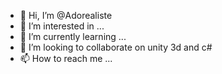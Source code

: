 - 👋 Hi, I’m @Adorealiste
- 👀 I’m interested in ...
- 🌱 I’m currently learning ...
- 💞️ I’m looking to collaborate on unity 3d and c#
- 📫 How to reach me ...

<!---
Adorealiste/Adorealiste is a ✨ special ✨ repository because its `README.md` (this file) appears on your GitHub profile.
You can click the Preview link to take a look at your changes.
--->
